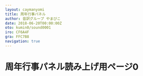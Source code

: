 ```yaml
---
layout: caymanyomi
title: 周年行事パネル
author: 音訳グループ やまびこ
date: 2018-06-20T00:00:00Z
oto: kumin0/sound0001
iro: CF6A4F
gra: FFC7B8
navigation: true
---
```


# <span data-dur="2" data-begin="0">周年行事パネル読み上げ用ページ0</span>

